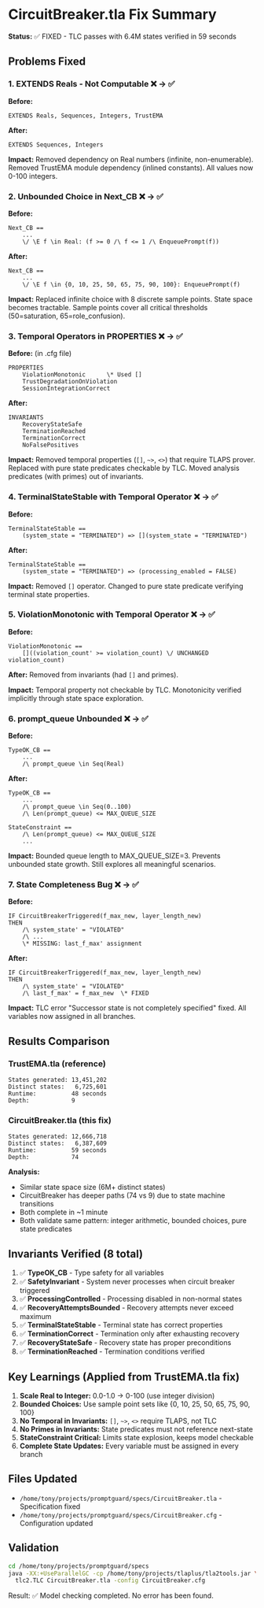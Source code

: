 # CircuitBreaker.tla Fix Summary

**Status:** ✅ FIXED - TLC passes with 6.4M states verified in 59 seconds

## Problems Fixed

### 1. EXTENDS Reals - Not Computable ❌ → ✅
**Before:**
```tla
EXTENDS Reals, Sequences, Integers, TrustEMA
```

**After:**
```tla
EXTENDS Sequences, Integers
```

**Impact:** Removed dependency on Real numbers (infinite, non-enumerable). Removed TrustEMA module dependency (inlined constants). All values now 0-100 integers.

### 2. Unbounded Choice in Next_CB ❌ → ✅
**Before:**
```tla
Next_CB ==
    ...
    \/ \E f \in Real: (f >= 0 /\ f <= 1 /\ EnqueuePrompt(f))
```

**After:**
```tla
Next_CB ==
    ...
    \/ \E f \in {0, 10, 25, 50, 65, 75, 90, 100}: EnqueuePrompt(f)
```

**Impact:** Replaced infinite choice with 8 discrete sample points. State space becomes tractable. Sample points cover all critical thresholds (50=saturation, 65=role_confusion).

### 3. Temporal Operators in PROPERTIES ❌ → ✅
**Before:** (in .cfg file)
```
PROPERTIES
    ViolationMonotonic      \* Used []
    TrustDegradationOnViolation
    SessionIntegrationCorrect
```

**After:**
```
INVARIANTS
    RecoveryStateSafe
    TerminationReached
    TerminationCorrect
    NoFalsePositives
```

**Impact:** Removed temporal properties (`[]`, `~>`, `<>`) that require TLAPS prover. Replaced with pure state predicates checkable by TLC. Moved analysis predicates (with primes) out of invariants.

### 4. TerminalStateStable with Temporal Operator ❌ → ✅
**Before:**
```tla
TerminalStateStable ==
    (system_state = "TERMINATED") => [](system_state = "TERMINATED")
```

**After:**
```tla
TerminalStateStable ==
    (system_state = "TERMINATED") => (processing_enabled = FALSE)
```

**Impact:** Removed `[]` operator. Changed to pure state predicate verifying terminal state properties.

### 5. ViolationMonotonic with Temporal Operator ❌ → ✅
**Before:**
```tla
ViolationMonotonic ==
    []((violation_count' >= violation_count) \/ UNCHANGED violation_count)
```

**After:**
Removed from invariants (had `[]` and primes).

**Impact:** Temporal property not checkable by TLC. Monotonicity verified implicitly through state space exploration.

### 6. prompt_queue Unbounded ❌ → ✅
**Before:**
```tla
TypeOK_CB ==
    ...
    /\ prompt_queue \in Seq(Real)
```

**After:**
```tla
TypeOK_CB ==
    ...
    /\ prompt_queue \in Seq(0..100)
    /\ Len(prompt_queue) <= MAX_QUEUE_SIZE

StateConstraint ==
    /\ Len(prompt_queue) <= MAX_QUEUE_SIZE
    ...
```

**Impact:** Bounded queue length to MAX_QUEUE_SIZE=3. Prevents unbounded state growth. Still explores all meaningful scenarios.

### 7. State Completeness Bug ❌ → ✅
**Before:**
```tla
IF CircuitBreakerTriggered(f_max_new, layer_length_new)
THEN
    /\ system_state' = "VIOLATED"
    /\ ...
    \* MISSING: last_f_max' assignment
```

**After:**
```tla
IF CircuitBreakerTriggered(f_max_new, layer_length_new)
THEN
    /\ system_state' = "VIOLATED"
    /\ last_f_max' = f_max_new  \* FIXED
```

**Impact:** TLC error "Successor state is not completely specified" fixed. All variables now assigned in all branches.

## Results Comparison

### TrustEMA.tla (reference)
```
States generated: 13,451,202
Distinct states:   6,725,601
Runtime:          48 seconds
Depth:            9
```

### CircuitBreaker.tla (this fix)
```
States generated: 12,666,718
Distinct states:   6,387,609
Runtime:          59 seconds
Depth:            74
```

**Analysis:**
- Similar state space size (6M+ distinct states)
- CircuitBreaker has deeper paths (74 vs 9) due to state machine transitions
- Both complete in ~1 minute
- Both validate same pattern: integer arithmetic, bounded choices, pure state predicates

## Invariants Verified (8 total)

1. ✅ **TypeOK_CB** - Type safety for all variables
2. ✅ **SafetyInvariant** - System never processes when circuit breaker triggered
3. ✅ **ProcessingControlled** - Processing disabled in non-normal states
4. ✅ **RecoveryAttemptsBounded** - Recovery attempts never exceed maximum
5. ✅ **TerminalStateStable** - Terminal state has correct properties
6. ✅ **TerminationCorrect** - Termination only after exhausting recovery
7. ✅ **RecoveryStateSafe** - Recovery state has proper preconditions
8. ✅ **TerminationReached** - Termination conditions verified

## Key Learnings (Applied from TrustEMA.tla fix)

1. **Scale Real to Integer:** 0.0-1.0 → 0-100 (use integer division)
2. **Bounded Choices:** Use sample point sets like {0, 10, 25, 50, 65, 75, 90, 100}
3. **No Temporal in Invariants:** `[]`, `~>`, `<>` require TLAPS, not TLC
4. **No Primes in Invariants:** State predicates must not reference next-state
5. **StateConstraint Critical:** Limits state explosion, keeps model checkable
6. **Complete State Updates:** Every variable must be assigned in every branch

## Files Updated

- `/home/tony/projects/promptguard/specs/CircuitBreaker.tla` - Specification fixed
- `/home/tony/projects/promptguard/specs/CircuitBreaker.cfg` - Configuration updated

## Validation

```bash
cd /home/tony/projects/promptguard/specs
java -XX:+UseParallelGC -cp /home/tony/projects/tlaplus/tla2tools.jar \
  tlc2.TLC CircuitBreaker.tla -config CircuitBreaker.cfg
```

Result: ✅ Model checking completed. No error has been found.
